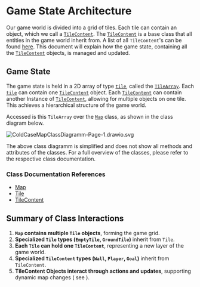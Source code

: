 # Game State Architecture

Our game world is divided into a grid of tiles. Each tile can contain an object, which we call a [
`TileContent`](TileContents.md). The [`TileContent`](TileContents.md) is a base class that all entities in the game
world inherit from. A list of all `TileContent`'s can be found [here](TileContents.md). This document will explain how
the game state, containing all the [`TileContent`](TileContents.md) objects, is managed and updated.

## Game State

The game state is held in a 2D array of type [`tile`](Tiles.md), called the [`TileArray`](Game-State-Architecture.md).
Each [`tile`](Tiles.md) can contain one [`TileContent`](TileContents.md) object. Each
[`TileContent`](TileContents.md) can contain another Instance of [`TileContent`](TileContents.md), allowing for multiple
objects on one tile. This achieves a hierarchical structure of the game world.

Accessed is this `TileArray` over the [`Map`](Game-State-Architecture.md) class, as shown in the class diagram below.

![ColdCaseMapClassDiagramm-Page-1.drawio.svg](ColdCaseMapClassDiagramm-Page-1.drawio.svg)

<warning>
The above class diagramm is simplified and does not show all methods and attributes of the classes. For a full overview
of the classes, please refer to the respective class documentation.
</warning>

### Class Documentation References

- [Map](https://under-the-oaks.github.io/ColdCase-Client/tech/underoaks/coldcase/state/Map.html)
- [Tile](https://under-the-oaks.github.io/ColdCase-Client/tech/underoaks/coldcase/state/tiles/Tile.html)
- [TileContent](https://under-the-oaks.github.io/ColdCase-Client/tech/underoaks/coldcase/state/tileContent/TileContent.html)

## **Summary of Class Interactions**

1. **`Map` contains multiple `Tile` objects**, forming the game grid.
2. **Specialized `Tile` types (`EmptyTile`, `GroundTile`)** inherit from `Tile`.
3. **Each `Tile` can hold one `TileContent`**, representing a new layer of the game world.
4. **Specialized `TileContent` types (`Wall`, `Player`, `Goal`)** inherit from `TileContent`.
5. **TileContent Objects interact through actions and updates**, supporting dynamic map changes (
   see [](WIP-RAW-Interaction-System.md)).